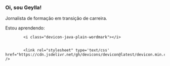 ### Oi, sou Geylla!

Jornalista de formação em transição de carreira.

Estou aprendendo:

            <i class="devicon-java-plain-wordmark"></i>
          

            <link rel="stylesheet" type='text/css' href="https://cdn.jsdelivr.net/gh/devicons/devicon@latest/devicon.min.css" />
                    

<!--
**geyllalirasantos/geyllalirasantos** is a ✨ _special_ ✨ repository because its `README.md` (this file) appears on your GitHub profile.

Here are some ideas to get you started:

- 🔭 I’m currently working on ...
- 🌱 I’m currently learning ...
- 👯 I’m looking to collaborate on ...
- 🤔 I’m looking for help with ...
- 💬 Ask me about ...
- 📫 How to reach me: ...
- 😄 Pronouns: ...
- ⚡ Fun fact: ...
-->
